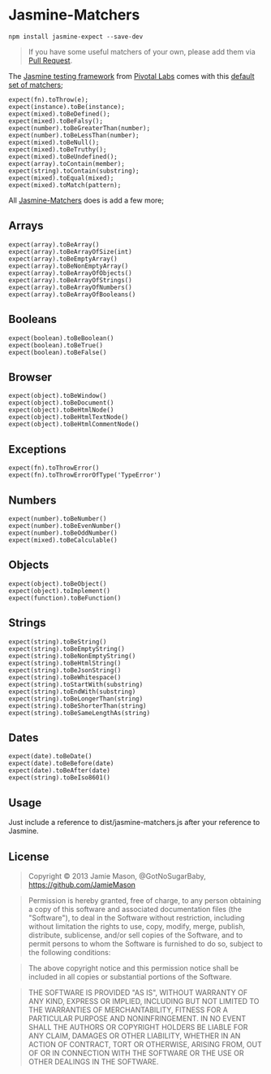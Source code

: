 # Jasmine-Matchers

    npm install jasmine-expect --save-dev

> If you have some useful matchers of your own, please add them via [Pull Request](https://github.com/JamieMason/Jasmine-Matchers/pull/new/master).

The [Jasmine testing framework](http://pivotal.github.com/jasmine/) from [Pivotal Labs](http://pivotallabs.com/) comes with this [default set of matchers](https://github.com/pivotal/jasmine/wiki/Matchers);

    expect(fn).toThrow(e);
    expect(instance).toBe(instance);
    expect(mixed).toBeDefined();
    expect(mixed).toBeFalsy();
    expect(number).toBeGreaterThan(number);
    expect(number).toBeLessThan(number);
    expect(mixed).toBeNull();
    expect(mixed).toBeTruthy();
    expect(mixed).toBeUndefined();
    expect(array).toContain(member);
    expect(string).toContain(substring);
    expect(mixed).toEqual(mixed);
    expect(mixed).toMatch(pattern);

All [Jasmine-Matchers](https://github.com/JamieMason/Jasmine-Matchers) does is add a few more;

## Arrays

    expect(array).toBeArray()
    expect(array).toBeArrayOfSize(int)
    expect(array).toBeEmptyArray()
    expect(array).toBeNonEmptyArray()
    expect(array).toBeArrayOfObjects()
    expect(array).toBeArrayOfStrings()
    expect(array).toBeArrayOfNumbers()
    expect(array).toBeArrayOfBooleans()

## Booleans

    expect(boolean).toBeBoolean()
    expect(boolean).toBeTrue()
    expect(boolean).toBeFalse()

## Browser

    expect(object).toBeWindow()
    expect(object).toBeDocument()
    expect(object).toBeHtmlNode()
    expect(object).toBeHtmlTextNode()
    expect(object).toBeHtmlCommentNode()

## Exceptions

    expect(fn).toThrowError()
    expect(fn).toThrowErrorOfType('TypeError')

## Numbers

    expect(number).toBeNumber()
    expect(number).toBeEvenNumber()
    expect(number).toBeOddNumber()
    expect(mixed).toBeCalculable()

## Objects

    expect(object).toBeObject()
    expect(object).toImplement()
    expect(function).toBeFunction()

## Strings

    expect(string).toBeString()
    expect(string).toBeEmptyString()
    expect(string).toBeNonEmptyString()
    expect(string).toBeHtmlString()
    expect(string).toBeJsonString()
    expect(string).toBeWhitespace()
    expect(string).toStartWith(substring)
    expect(string).toEndWith(substring)
    expect(string).toBeLongerThan(string)
    expect(string).toBeShorterThan(string)
    expect(string).toBeSameLengthAs(string)

## Dates

    expect(date).toBeDate()
    expect(date).toBeBefore(date)
    expect(date).toBeAfter(date)
    expect(string).toBeIso8601()

## Usage

Just include a reference to dist/jasmine-matchers.js after your reference to Jasmine.

## License

> Copyright © 2013 Jamie Mason, @GotNoSugarBaby,
> https://github.com/JamieMason

> Permission is hereby granted, free of charge, to any person
> obtaining a copy of this software and associated documentation files
> (the "Software"), to deal in the Software without restriction,
> including without limitation the rights to use, copy, modify, merge,
> publish, distribute, sublicense, and/or sell copies of the Software,
> and to permit persons to whom the Software is furnished to do so,
> subject to the following conditions:

> The above copyright notice and this permission notice shall be
> included in all copies or substantial portions of the Software.

> THE SOFTWARE IS PROVIDED "AS IS", WITHOUT WARRANTY OF ANY KIND,
> EXPRESS OR IMPLIED, INCLUDING BUT NOT LIMITED TO THE WARRANTIES OF
> MERCHANTABILITY, FITNESS FOR A PARTICULAR PURPOSE AND
> NONINFRINGEMENT. IN NO EVENT SHALL THE AUTHORS OR COPYRIGHT HOLDERS
> BE LIABLE FOR ANY CLAIM, DAMAGES OR OTHER LIABILITY, WHETHER IN AN
> ACTION OF CONTRACT, TORT OR OTHERWISE, ARISING FROM, OUT OF OR IN
> CONNECTION WITH THE SOFTWARE OR THE USE OR OTHER DEALINGS IN THE
> SOFTWARE.
